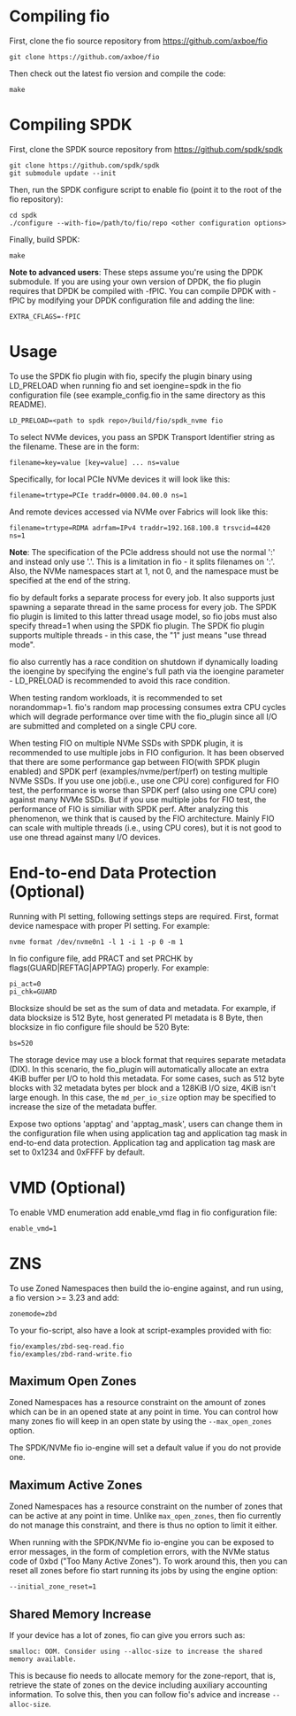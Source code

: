 # Compiling fio

First, clone the fio source repository from https://github.com/axboe/fio

    git clone https://github.com/axboe/fio

Then check out the latest fio version and compile the code:

    make

# Compiling SPDK

First, clone the SPDK source repository from https://github.com/spdk/spdk

    git clone https://github.com/spdk/spdk
    git submodule update --init

Then, run the SPDK configure script to enable fio (point it to the root of the fio repository):

    cd spdk
    ./configure --with-fio=/path/to/fio/repo <other configuration options>

Finally, build SPDK:

    make

**Note to advanced users**: These steps assume you're using the DPDK submodule. If you are using your
own version of DPDK, the fio plugin requires that DPDK be compiled with -fPIC. You can compile DPDK
with -fPIC by modifying your DPDK configuration file and adding the line:

    EXTRA_CFLAGS=-fPIC

# Usage

To use the SPDK fio plugin with fio, specify the plugin binary using LD_PRELOAD when running
fio and set ioengine=spdk in the fio configuration file (see example_config.fio in the same
directory as this README).

    LD_PRELOAD=<path to spdk repo>/build/fio/spdk_nvme fio

To select NVMe devices, you pass an SPDK Transport Identifier string as the filename. These are in the
form:

    filename=key=value [key=value] ... ns=value

Specifically, for local PCIe NVMe devices it will look like this:

    filename=trtype=PCIe traddr=0000.04.00.0 ns=1

And remote devices accessed via NVMe over Fabrics will look like this:

    filename=trtype=RDMA adrfam=IPv4 traddr=192.168.100.8 trsvcid=4420 ns=1

**Note**: The specification of the PCIe address should not use the normal ':'
and instead only use '.'. This is a limitation in fio - it splits filenames on
':'. Also, the NVMe namespaces start at 1, not 0, and the namespace must be
specified at the end of the string.

fio by default forks a separate process for every job. It also supports just spawning a separate
thread in the same process for every job. The SPDK fio plugin is limited to this latter thread
usage model, so fio jobs must also specify thread=1 when using the SPDK fio plugin. The SPDK fio
plugin supports multiple threads - in this case, the "1" just means "use thread mode".

fio also currently has a race condition on shutdown if dynamically loading the ioengine by specifying the
engine's full path via the ioengine parameter - LD_PRELOAD is recommended to avoid this race condition.

When testing random workloads, it is recommended to set norandommap=1.  fio's random map
processing consumes extra CPU cycles which will degrade performance over time with
the fio_plugin since all I/O are submitted and completed on a single CPU core.

When testing FIO on multiple NVMe SSDs with SPDK plugin, it is recommended to use multiple jobs in FIO configurion.
It has been observed that there are some performance gap between FIO(with SPDK plugin enabled) and SPDK perf
(examples/nvme/perf/perf) on testing multiple NVMe SSDs. If you use one job(i.e., use one CPU core) configured for
FIO test, the performance is worse than SPDK perf (also using one CPU core) against many NVMe SSDs. But if you use
multiple jobs for FIO test, the performance of FIO is similiar with SPDK perf. After analyzing this phenomenon, we
think that is caused by the FIO architecture. Mainly FIO can scale with multiple threads (i.e., using CPU cores),
but it is not good to use one thread against many I/O devices.

# End-to-end Data Protection (Optional)

Running with PI setting, following settings steps are required.
First, format device namespace with proper PI setting. For example:

    nvme format /dev/nvme0n1 -l 1 -i 1 -p 0 -m 1

In fio configure file, add PRACT and set PRCHK by flags(GUARD|REFTAG|APPTAG) properly. For example:

    pi_act=0
    pi_chk=GUARD

Blocksize should be set as the sum of data and metadata. For example, if data blocksize is 512 Byte, host generated
PI metadata is 8 Byte, then blocksize in fio configure file should be 520 Byte:

    bs=520

The storage device may use a block format that requires separate metadata (DIX). In this scenario, the fio_plugin
will automatically allocate an extra 4KiB buffer per I/O to hold this metadata. For some cases, such as 512 byte
blocks with 32 metadata bytes per block and a 128KiB I/O size, 4KiB isn't large enough. In this case, the
`md_per_io_size` option may be specified to increase the size of the metadata buffer.

Expose two options 'apptag' and 'apptag_mask', users can change them in the configuration file when using
application tag and application tag mask in end-to-end data protection.  Application tag and application
tag mask are set to 0x1234 and 0xFFFF by default.

# VMD (Optional)

To enable VMD enumeration add enable_vmd flag in fio configuration file:

    enable_vmd=1

# ZNS

To use Zoned Namespaces then build the io-engine against, and run using, a fio version >= 3.23 and add:

    zonemode=zbd

To your fio-script, also have a look at script-examples provided with fio:

    fio/examples/zbd-seq-read.fio
    fio/examples/zbd-rand-write.fio

## Maximum Open Zones

Zoned Namespaces has a resource constraint on the amount of zones which can be in an opened state at
any point in time. You can control how many zones fio will keep in an open state by using the
``--max_open_zones`` option.

The SPDK/NVMe fio io-engine will set a default value if you do not provide one.

## Maximum Active Zones

Zoned Namespaces has a resource constraint on the number of zones that can be active at any point in
time. Unlike ``max_open_zones``, then fio currently do not manage this constraint, and there is thus
no option to limit it either.

When running with the SPDK/NVMe fio io-engine you can be exposed to error messages, in the form of
completion errors, with the NVMe status code of 0xbd ("Too Many Active Zones"). To work around this,
then you can reset all zones before fio start running its jobs by using the engine option:

    --initial_zone_reset=1

## Shared Memory Increase

If your device has a lot of zones, fio can give you errors such as:

    smalloc: OOM. Consider using --alloc-size to increase the shared memory available.

This is because fio needs to allocate memory for the zone-report, that is, retrieve the state of
zones on the device including auxiliary accounting information. To solve this, then you can follow
fio's advice and increase ``--alloc-size``.
